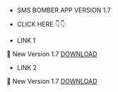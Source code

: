 * SMS BOMBER APP VERSION 1.7
* CLICK HERE 👇👇




* LINK 1

🔰 New Version 1.7 <a href="https://apkadmin.com/xbr6jymt42yr/Sms_Bomber_v1.7__40_1__41_.apk.html" target=_blank> DOWNLOAD </a>

* LINK 2

🔰 New Version 1.7 <a href="https://github.com/MR-DIPTO-404/SMS-BOMBER/blob/main/Sms%20Bomber_v1.7(1).apk?raw=true" target=_blank> DOWNLOAD </a>
